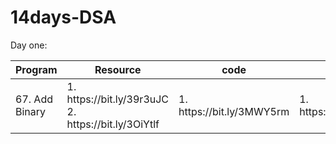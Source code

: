 # 14days-DSA

Day one: 
<table class="table">
  <thead class="thead-light">
    <tr>
      <th scope="col">Program</th>
      <th scope="col">Resource</th>
      <th scope="col">code</th>
       <th scope="col">Video</th>
    </tr>
  </thead>
  <tbody>
    <tr>
      <td>67. Add Binary </td>
      <td>1. https://bit.ly/39r3uJC </br>2. https://bit.ly/3OiYtlf</td>
      <td>1. https://bit.ly/3MWY5rm</td>
       <td>1. https://bit.ly/3MWY5rm</td>
    </tr>

  </tbody>
</table>

